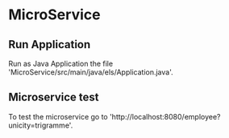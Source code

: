# MicroService

## Run Application
Run as Java Application the file 'MicroService/src/main/java/els/Application.java'.

## Microservice test
To test the microservice go to 'http://localhost:8080/employee?unicity=trigramme'.
